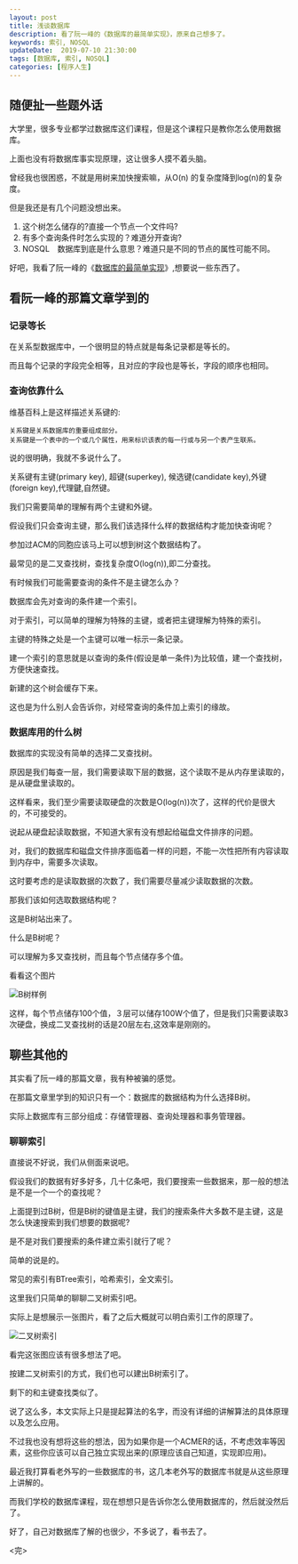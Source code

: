 ```yaml
---
layout: post  
title: 浅谈数据库  
description: 看了阮一峰的《数据库的最简单实现》，原来自己想多了。  
keywords: 索引, NOSQL  
updateDate:  2019-07-10 21:30:00
tags: [数据库, 索引, NOSQL]  
categories: [程序人生]  
---
```



## 随便扯一些题外话

大学里，很多专业都学过数据库这们课程，但是这个课程只是教你怎么使用数据库。

上面也没有将数据库事实现原理，这让很多人摸不着头脑。

曾经我也很困惑，不就是用树来加快搜索嘛，从O(n) 的复杂度降到log(n)的复杂度。

但是我还是有几个问题没想出来。

1. 这个树怎么储存的?直接一个节点一个文件吗?
2. 有多个查询条件时怎么实现的？难道分开查询?
3. NOSQL　数据库到底是什么意思？难道只是不同的节点的属性可能不同。

好吧，我看了阮一峰的《[数据库的最简单实现](http://www.ruanyifeng.com/blog/2014/07/database_implementation.html)》,想要说一些东西了。


## 看阮一峰的那篇文章学到的

### 记录等长

在关系型数据库中，一个很明显的特点就是每条记录都是等长的。

而且每个记录的字段完全相等，且对应的字段也是等长，字段的顺序也相同。

### 查询依靠什么

维基百科上是这样描述关系键的:

```
关系键是关系数据库的重要组成部分。
关系键是一个表中的一个或几个属性，用来标识该表的每一行或与另一个表产生联系。
```

说的很明确，我就不多说什么了。


关系键有主键(primary key), 超键(superkey), 候选键(candidate key),外键(foreign key),代理鍵,自然键。

我们只需要简单的理解有两个主键和外键。

假设我们只会查询主键，那么我们该选择什么样的数据结构才能加快查询呢？

参加过ACM的同胞应该马上可以想到树这个数据结构了。

最常见的是二叉查找树，查找复杂度O(log(n)),即二分查找。

有时候我们可能需要查询的条件不是主键怎么办？

数据库会先对查询的条件建一个索引。

对于索引，可以简单的理解为特殊的主键，或者把主键理解为特殊的索引。

主键的特殊之处是一个主键可以唯一标示一条记录。

建一个索引的意思就是以查询的条件(假设是单一条件)为比较值，建一个查找树，方便快速查找。

新建的这个树会缓存下来。

这也是为什么别人会告诉你，对经常查询的条件加上索引的缘故。


### 数据库用的什么树

数据库的实现没有简单的选择二叉查找树。

原因是我们每查一层，我们需要读取下层的数据，这个读取不是从内存里读取的，是从硬盘里读取的。

这样看来，我们至少需要读取硬盘的次数是O(log(n))次了，这样的代价是很大的，不可接受的。


说起从硬盘起读取数据，不知道大家有没有想起给磁盘文件排序的问题。

对，我们的数据库和磁盘文件排序面临着一样的问题，不能一次性把所有内容读取到内存中，需要多次读取。

这时要考虑的是读取数据的次数了，我们需要尽量减少读取数据的次数。

那我们该如何选取数据结构呢？

这是B树站出来了。

什么是B树呢？

可以理解为多叉查找树，而且每个节点储存多个值。

看看这个图片

![B树样例](https://res2014.tiankonguse.com/images/2014/07/10/001.png)

这样，每个节点储存100个值，３层可以储存100W个值了，但是我们只需要读取3次硬盘，换成二叉查找树的话是20层左右,这效率是刚刚的。



## 聊些其他的

其实看了阮一峰的那篇文章，我有种被骗的感觉。

在那篇文章里学到的知识只有一个：数据库的数据结构为什么选择B树。

实际上数据库有三部分组成：存储管理器、查询处理器和事务管理器。

### 聊聊索引

直接说不好说，我们从侧面来说吧。

假设我们的数据有好多好多，几十亿条吧，我们要搜索一些数据来，那一般的想法是不是一个一个的查找呢？

上面提到过B树，但是B树的键值是主键，我们的搜索条件大多数不是主键，这是怎么快速搜索到我们想要的数据呢?

是不是对我们要搜索的条件建立索引就行了呢？

简单的说是的。

常见的索引有BTree索引，哈希索引，全文索引。

这里我们只简单的聊聊二叉树索引吧。

实际上是想展示一张图片，看了之后大概就可以明白索引工作的原理了。

![二叉树索引](https://res2014.tiankonguse.com/images/2014/07/10/002.png)


看完这张图应该有很多想法了吧。

按建二叉树索引的方式，我们也可以建出B树索引了。

剩下的和主键查找类似了。

说了这么多，本文实际上只是提起算法的名字，而没有详细的讲解算法的具体原理以及怎么应用。

不过我也没有想将这些的想法，因为如果你是一个ACMER的话，不考虑效率等因素，这些你应该可以自己独立实现出来的(原理应该自己知道，实现即应用)。

最近我打算看老外写的一些数据库的书，这几本老外写的数据库书就是从这些原理上讲解的。

而我们学校的数据库课程，现在想想只是告诉你怎么使用数据库的，然后就没然后了。

好了，自己对数据库了解的也很少，不多说了，看书去了。


<完>

